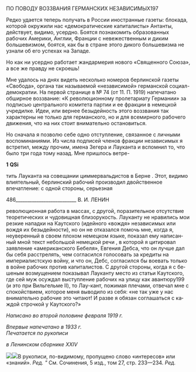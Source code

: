 ПО ПОВОДУ ВОЗЗВАНИЯ ГЕРМАНСКИХ НЕЗАВИСИМЫХ197

Редко удается теперь получать в России иностранные газеты: блокада, которой ок­ружили нас «демократические капиталисты» Антанты, действует, видимо, усердно. Бо­ятся познакомить образованных рабочих Америки, Англии, Франции с невежествен­ным и диким большевизмом, боятся, как бы в стране этого дикого большевизма не уз­нали об его успехах на Западе.

Но как ни усердно работает жандармерия нового «Священного Союза», а все же правду не скроешь!

Мне удалось на днях видеть несколько номеров берлинской газеты «Свобода», орга­на так называемой «независимой» германской социал-демократии. На первой странице в № 74 (от 11. П. 1919) напечатано обширное воззвание: «К революционному пролета­риату Германии» за подписью центрального комитета партии и ее фракции в немецкой учредилке. Идеи, или вернее безыдейность этого воззвания так характерны не только для германского, но и для всемирного рабочего движения, что на них стоит вниматель­но остановиться.

Но сначала я позволю себе одно отступление, связанное с личными воспоминания­ми. Из числа подписей членов фракции независимых я встретил, между прочим, имена Зегера и Лауканта и вспомнил то, что было три года тому назад. Мне пришлось ветре-

**1** **QSi**

тить Лауканта на совещании циммервальдистов в Берне . Этот, видимо влиятельный, берлинский рабочий производил двойственное впечатление: с одной стороны, серьез­ная

  

486__________________________ В. И. ЛЕНИН

революционная работа в массах, с другой, поразительное отсутствие теоретических и чудовищная близорукость. Лауканту не нравились мои резкие нападки на Каутского (идейного «вождя» независимых или вождя их безыдейности), но он не отказался по­мочь мне, когда я, неуверенный в своем плохом немецком языке, показал ему написан­ный мной текст небольшой немецкой речи , в которой я цитировал заявление «амери­канского Бебеля», Евгения Дебса, что он лучше дал бы себя расстрелять, чем согласил­ся голосовать за кредиты на империалистскую войну, и что он, Дебс, согласился бы воевать только в войне рабочих против капиталистов. С другой стороны, когда я с бе­шеным возмущением показывал Лауканту место из статьи Каутского, где сей муж осу­ждал выступление рабочих на улицу как авантюру199 (и это при Вильгельме II), то Лау-кант, пожимая плечами, отвечал мне с спокойствием, которое меня выводило из себя: «не так уже у нас внимательно рабочие это читают! И разве я обязан соглашаться с ка­ждой строчкой у Каутского?»

_Написано во второй половине_ _февраля 1919 г._

_Впервые напечатано в 1933 г.                                                              Печатается по рукописи_

_в Ленинском сборнике_ _XXIV_

![](file:///C:/Users/bot32/AppData/Local/Temp/msohtmlclip1/01/clip_image001.png)![](file:///C:/Users/bot32/AppData/Local/Temp/msohtmlclip1/01/clip_image002.png)В рукописи, по-видимому, пропущено слово «интересов» или «знаний». _Ред._ _"_ См. Сочинения, 5 изд., том 27, стр. 233—234. _Ред._